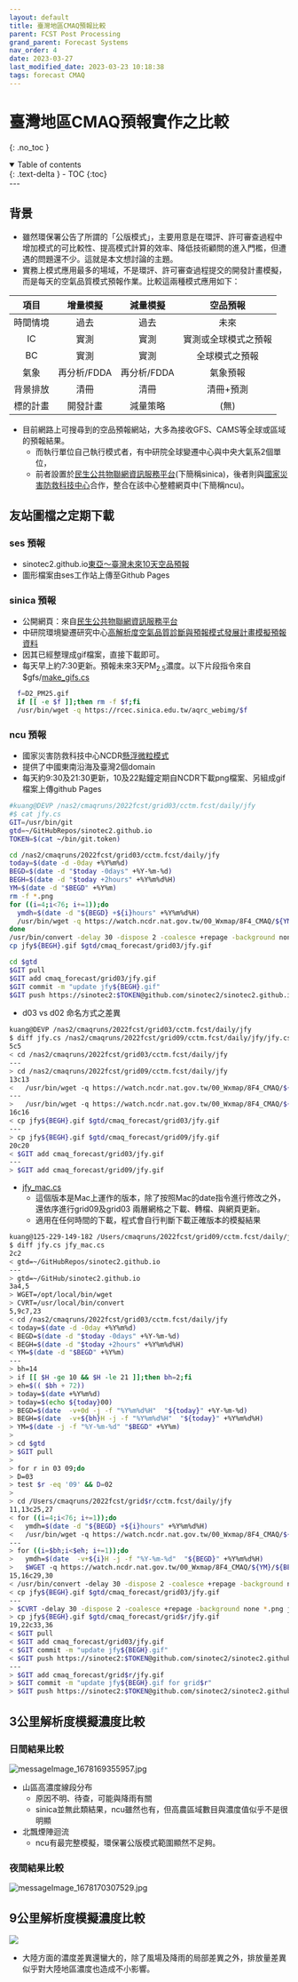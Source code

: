 ```yaml
---
layout: default
title: 臺灣地區CMAQ預報比較
parent: FCST Post Processing
grand_parent: Forecast Systems
nav_order: 4
date: 2023-03-27
last_modified_date: 2023-03-23 10:18:38
tags: forecast CMAQ
---
```


# 臺灣地區CMAQ預報實作之比較

{: .no_toc }

<details open markdown="block">
  <summary>
    Table of contents
  </summary>
  {: .text-delta }
- TOC
{:toc}
</details>
---

## 背景

- 雖然環保署公告了所謂的「公版模式」，主要用意是在環評、許可審查過程中增加模式的可比較性、提高模式計算的效率、降低技術顧問的進入門檻，但遭遇的問題還不少。這就是本文想討論的主題。
- 實務上模式應用最多的場域，不是環評、許可審查過程提交的開發計畫模擬，而是每天的空氣品質模式預報作業。比較這兩種模式應用如下：

項目|增量模擬|減量模擬|空品預報
:-:|:-:|:-:|:-:
時間情境|過去|過去|未來
IC|實測|實測|實測或全球模式之預報
BC|實測|實測|全球模式之預報
氣象|再分析/FDDA|再分析/FDDA|氣象預報
背景排放|清冊|清冊|清冊+預測
標的計畫|開發計畫|減量策略|(無)

- 目前網路上可搜尋到的空品預報網站，大多為接收GFS、CAMS等全球或區域的預報結果。
  - 而執行單位自己執行模式者，有中研院全球變遷中心與中央大氣系2個單位，
  - 前者設置於[民生公共物聯網資訊服務平台][CivilIot](下簡稱sinica)，後者則與[國家災害防救科技中心][NCDR]合作，整合在該中心整體網頁中(下簡稱ncu)。

## 友站圖檔之定期下載

### ses 預報

- sinotec2.github.io[東亞～臺灣未來10天空品預報](https://sinotec2.github.io/cmaq_forecast/index03.html)
- 圖形檔案由ses工作站上傳至Github Pages

### sinica 預報

- 公開網頁：來自[民生公共物聯網資訊服務平台][CivilIot]
- 中研院環境變遷研究中心[高解析度空氣品質診斷與預報模式發展計畫模擬預報資料](https://ci.taiwan.gov.tw/dsp/forcast_air.aspx)
- 因其已經整理成gif檔案，直接下載即可。
- 每天早上約7:30更新。預報未來3天PM<sub>2.5</sub>濃度。以下片段指令來自$gfs/[make_gifs.cs](PostProcess/15.make_gifs.md)

```bash
  f=D2_PM25.gif
  if [[ -e $f ]];then rm -f $f;fi
  /usr/bin/wget -q https://rcec.sinica.edu.tw/aqrc_webimg/$f
```

### ncu 預報

- 國家災害防救科技中心NCDR[懸浮微粒模式](https://watch.ncdr.nat.gov.tw/watch_cmaq)
- 提供了中國東南沿海及臺灣2個domain
- 每天約9:30及21:30更新，10及22點鐘定期自NCDR下載png檔案、另組成gif檔案上傳github Pages

```bash
#kuang@DEVP /nas2/cmaqruns/2022fcst/grid03/cctm.fcst/daily/jfy
#$ cat jfy.cs
GIT=/usr/bin/git
gtd=~/GitHubRepos/sinotec2.github.io
TOKEN=$(cat ~/bin/git.token)

cd /nas2/cmaqruns/2022fcst/grid03/cctm.fcst/daily/jfy
today=$(date -d -0day +%Y%m%d)
BEGD=$(date -d "$today -0days" +%Y-%m-%d)
BEGH=$(date -d "$today +2hours" +%Y%m%d%H)
YM=$(date -d "$BEGD" +%Y%m)
rm -f *.png
for ((i=4;i<76; i+=1));do
  ymdh=$(date -d "${BEGD} +${i}hours" +%Y%m%d%H)
  /usr/bin/wget -q https://watch.ncdr.nat.gov.tw/00_Wxmap/8F4_CMAQ/${YM}/${BEGH}/ncdr-PM25_d03_$ymdh.png
done
/usr/bin/convert -delay 30 -dispose 2 -coalesce +repage -background none *.png jfy${BEGH}.gif
cp jfy${BEGH}.gif $gtd/cmaq_forecast/grid03/jfy.gif

cd $gtd
$GIT pull
$GIT add cmaq_forecast/grid03/jfy.gif
$GIT commit -m "update jfy${BEGH}.gif"
$GIT push https://sinotec2:$TOKEN@github.com/sinotec2/sinotec2.github.io.git master >> ~/bat.log
```

- d03 vs d02 命名方式之差異

```bash
kuang@DEVP /nas2/cmaqruns/2022fcst/grid03/cctm.fcst/daily/jfy
$ diff jfy.cs /nas2/cmaqruns/2022fcst/grid09/cctm.fcst/daily/jfy/jfy.cs
5c5
< cd /nas2/cmaqruns/2022fcst/grid03/cctm.fcst/daily/jfy
---
> cd /nas2/cmaqruns/2022fcst/grid09/cctm.fcst/daily/jfy
13c13
<   /usr/bin/wget -q https://watch.ncdr.nat.gov.tw/00_Wxmap/8F4_CMAQ/${YM}/${BEGH}/ncdr-PM25_d03_$ymdh.png
---
>   /usr/bin/wget -q https://watch.ncdr.nat.gov.tw/00_Wxmap/8F4_CMAQ/${YM}/${BEGH}/ncdr-PM25_d02_$ymdh.png
16c16
< cp jfy${BEGH}.gif $gtd/cmaq_forecast/grid03/jfy.gif
---
> cp jfy${BEGH}.gif $gtd/cmaq_forecast/grid09/jfy.gif
20c20
< $GIT add cmaq_forecast/grid03/jfy.gif
---
> $GIT add cmaq_forecast/grid09/jfy.gif
```

- [jfy_mac.cs](https://github.com/sinotec2/Focus-on-Air-Quality/blob/main/ForecastSystem/PostProcess/jfy_mac.cs)
  - 這個版本是Mac上運作的版本，除了按照Mac的date指令進行修改之外，還依序進行grid09及grid03 兩層網格之下載、轉檔、與網頁更新。
  - 適用在任何時間的下載，程式會自行判斷下載正確版本的模擬結果

```bash
kuang@125-229-149-182 /Users/cmaqruns/2022fcst/grid09/cctm.fcst/daily/jfy
$ diff jfy.cs jfy_mac.cs
2c2
< gtd=~/GitHubRepos/sinotec2.github.io
---
> gtd=~/GitHub/sinotec2.github.io
3a4,5
> WGET=/opt/local/bin/wget
> CVRT=/usr/local/bin/convert
5,9c7,23
< cd /nas2/cmaqruns/2022fcst/grid03/cctm.fcst/daily/jfy
< today=$(date -d -0day +%Y%m%d)
< BEGD=$(date -d "$today -0days" +%Y-%m-%d)
< BEGH=$(date -d "$today +2hours" +%Y%m%d%H)
< YM=$(date -d "$BEGD" +%Y%m)
---
> bh=14
> if [[ $H -ge 10 && $H -le 21 ]];then bh=2;fi
> eh=$(( $bh + 72))
> today=$(date +%Y%m%d)
> today=$(echo ${today}00)
> BEGD=$(date  -v+0d -j -f "%Y%m%d%H"  "${today}" +%Y-%m-%d)
> BEGH=$(date  -v+${bh}H -j -f "%Y%m%d%H"  "${today}" +%Y%m%d%H)
> YM=$(date -j -f "%Y-%m-%d" "$BEGD" +%Y%m)
> 
> cd $gtd
> $GIT pull
> 
> for r in 03 09;do
> D=03
> test $r -eq '09' && D=02
> 
> cd /Users/cmaqruns/2022fcst/grid$r/cctm.fcst/daily/jfy
11,13c25,27
< for ((i=4;i<76; i+=1));do
<   ymdh=$(date -d "${BEGD} +${i}hours" +%Y%m%d%H)
<   /usr/bin/wget -q https://watch.ncdr.nat.gov.tw/00_Wxmap/8F4_CMAQ/${YM}/${BEGH}/ncdr-PM25_d03_$ymdh.png
---
> for ((i=$bh;i<$eh; i+=1));do
>   ymdh=$(date  -v+${i}H -j -f "%Y-%m-%d"  "${BEGD}" +%Y%m%d%H)
>   $WGET -q https://watch.ncdr.nat.gov.tw/00_Wxmap/8F4_CMAQ/${YM}/${BEGH}/ncdr-PM25_d${D}_$ymdh.png
15,16c29,30
< /usr/bin/convert -delay 30 -dispose 2 -coalesce +repage -background none *.png jfy${BEGH}.gif
< cp jfy${BEGH}.gif $gtd/cmaq_forecast/grid03/jfy.gif
---
> $CVRT -delay 30 -dispose 2 -coalesce +repage -background none *.png jfy${BEGH}.gif
> cp jfy${BEGH}.gif $gtd/cmaq_forecast/grid$r/jfy.gif
19,22c33,36
< $GIT pull
< $GIT add cmaq_forecast/grid03/jfy.gif
< $GIT commit -m "update jfy${BEGH}.gif"
< $GIT push https://sinotec2:$TOKEN@github.com/sinotec2/sinotec2.github.io.git master >> ~/bat.log
---
> $GIT add cmaq_forecast/grid$r/jfy.gif
> $GIT commit -m "update jfy${BEGH}.gif for grid$r"
> $GIT push https://sinotec2:$TOKEN@github.com/sinotec2/sinotec2.github.io.git >> ~/bat.log
```

## 3公里解析度模擬濃度比較

### 日間結果比較

![messageImage_1678169355957.jpg](https://raw.githubusercontent.com/sinotec2/Focus-on-Air-Quality/main/assets/images/messageImage_1678169355957.jpg)

- 山區高濃度線段分布
  - 原因不明、待查，可能與降雨有關
  - sinica並無此類結果，ncu雖然也有，但高農區域數目與濃度值似乎不是很明顯
- 北飄煙陣迴流
  - ncu有最完整模擬，環保署公版模式範圍顯然不足夠。

### 夜間結果比較

![messageImage_1678170307529.jpg](https://raw.githubusercontent.com/sinotec2/Focus-on-Air-Quality/main/assets/images/messageImage_1678170307529.jpg)

## 9公里解析度模擬濃度比較

![](https://github.com/sinotec2/FAQ/raw/main/attachments/2023-03-11-11.09.38.png)

- 大陸方面的濃度差異還蠻大的，除了風場及降雨的局部差異之外，排放量差異似乎對大陸地區濃度也造成不小影響。
  
[CivilIot]: https://ci.taiwan.gov.tw/dsp/index.aspx "民生公共物聯網資訊服務平台"
[NCDR]: https://www.ncdr.nat.gov.tw/ "行政法人國家災害防救科技中心"
